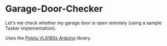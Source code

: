 # Garage-Door-Checker
Let's me check whether my garage door is open remotely (using a sample Tasker implementation).

Uses the [Pololu VL6180x Arduino](https://github.com/pololu/vl6180x-arduino) library.
